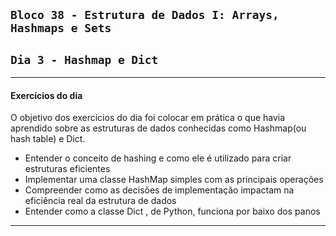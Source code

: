 ## `Bloco 38 - Estrutura de Dados I: Arrays, Hashmaps e Sets`

## `Dia 3 - Hashmap e Dict`

---

#### Exercícios do dia

O objetivo dos exercícios do dia foi colocar em prática o que havia aprendido sobre as estruturas de dados conhecidas como Hashmap(ou hash table) e Dict.

- Entender o conceito de hashing e como ele é utilizado para criar estruturas eficientes
- Implementar uma classe HashMap simples com as principais operações
- Compreender como as decisões de implementação impactam na eficiência real da estrutura de dados
- Entender como a classe Dict , de Python, funciona por baixo dos panos

---
